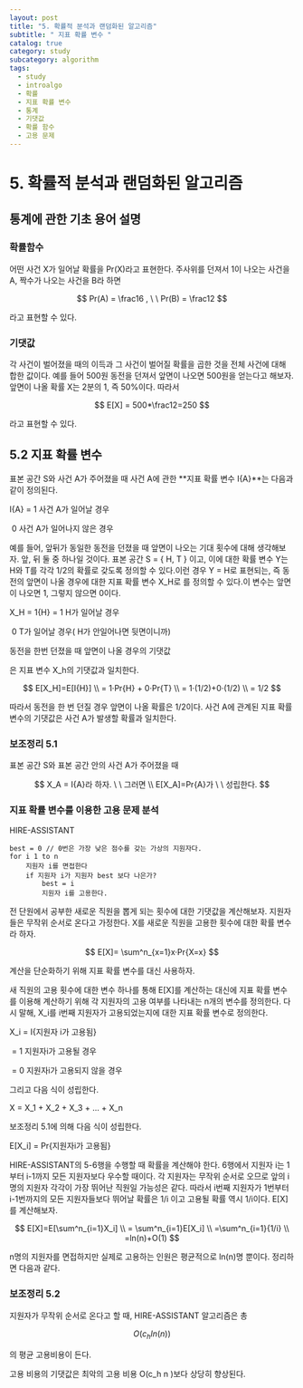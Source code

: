 ```yaml
---
layout: post
title: "5. 확률적 분석과 랜덤화된 알고리즘"
subtitle: " 지표 확률 변수 "
catalog: true
category: study
subcategory: algorithm
tags:
  - study
  - introalgo
  - 확률
  - 지표 확률 변수
  - 통계
  - 기댓값
  - 확률 함수
  - 고용 문제
---
```


# 5. 확률적 분석과 랜덤화된 알고리즘

## 통계에 관한 기초 용어 설명

### 확률함수

어떤 사건 X가 일어날 확률을 Pr(X)라고 표현한다. 주사위를 던져서 1이 나오는 사건을 A, 짝수가 나오는 사건을 B라 하면

$$
Pr(A) = \frac16 ,  \ \ Pr(B) = \frac12
$$

라고 표현할 수 있다.

### 기댓값

각 사건이 벌어졌을 때의 이득과 그 사건이 벌어질 확률을 곱한 것을 전체 사건에 대해 합한 값이다. 예를 들어 500원 동전을 던져서 앞면이 나오면 500원을 얻는다고 해보자. 앞면이 나올 확률 X는 2분의 1, 즉 50%이다. 따라서

$$
E[X] = 500*\frac12=250
$$

라고 표현할 수 있다.

## 5.2 지표 확률 변수

표본 공간 S와 사건 A가 주어졌을 때 사건 A에 관한 **지표 확률 변수 I{A}**는 다음과 같이 정의된다.

I{A} = 1 사건 A가 일어날 경우

​ 0 사건 A가 일어나지 않은 경우

예를 들어, 앞뒤가 동일한 동전을 던졌을 때 앞면이 나오는 기대 횟수에 대해 생각해보자. 앞, 뒤 둘 중 하나일 것이다. 표본 공간 S = { H, T } 이고, 이에 대한 확률 변수 Y는 H와 T를 각각 1/2의 확률로 갖도록 정의할 수 있다.이런 경우 Y = H로 표현되는, 즉 동전의 앞면이 나올 경우에 대한 지표 확률 변수 X_H로 를 정의할 수 있다.이 변수는 앞면이 나오면 1, 그렇지 않으면 0이다.

X_H = 1{H} = 1 H가 일어날 경우

​ 0 T가 일어날 경우( H가 안일어나면 뒷면이니까)

동전을 한번 던졌을 때 앞면이 나올 경우의 기댓값

은 지표 변수 X_h의 기댓값과 일치한다.

$$
E[X_H]=E[I{H}] \\
= 1·Pr{H} + 0·Pr{T} \\
= 1·(1/2)+0·(1/2) \\
= 1/2
$$

따라서 동전을 한 번 던질 경우 앞면이 나올 확률은 1/2이다. 사건 A에 관계된 지표 확률 변수의 기댓값은 사건 A가 발생할 확률과 일치한다.

### 보조정리 5.1

표본 공간 S와 표본 공간 안의 사건 A가 주어졌을 때

$$
X_A = I{A}라 하자. \ \ 그러면 \\ E[X_A]=Pr{A}가 \ \ 성립한다.
$$

### 지표 확률 변수를 이용한 고용 문제 분석

HIRE-ASSISTANT

```pseudocode
best = 0 // 0번은 가장 낮은 점수를 갖는 가상의 지원자다.
for i 1 to n
	지원자 i를 면접한다
	if 지원자 i가 지원자 best 보다 나은가?
		best = i
		지원자 i를 고용한다.
```

전 단원에서 공부한 새로운 직원을 뽑게 되는 횟수에 대한 기댓값을 계산해보자. 지원자들은 무작위 순서로 온다고 가정한다. X를 새로운 직원을 고용한 횟수에 대한 확률 변수라 하자.

$$
E[X]= \sum^n_{x=1}x·Pr{X=x}
$$

계산을 단순화하기 위해 지표 확률 변수를 대신 사용하자.

새 직원의 고용 횟수에 대한 변수 하나를 통해 E[X]를 계산하는 대신에 지표 확률 변수를 이용해 계산하기 위해 각 지원자의 고용 여부를 나타내는 n개의 변수를 정의한다. 다시 말해, X_i를 i번째 지원자가 고용되었는지에 대한 지표 확률 변수로 정의한다.

X_i = I{지원자 i가 고용됨}

​ = 1 지원자i가 고용될 경우

​ = 0 지원자i가 고용되지 않을 경우

그리고 다음 식이 성립한다.

X = X_1 + X_2 + X_3 + ... + X_n

보조정리 5.1에 의해 다음 식이 성립한다.

E[X_i] = Pr{지원자i가 고용됨}

HIRE-ASSISTANT의 5-6행을 수행할 때 확률을 계산해야 한다. 6행에서 지원자 i는 1부터 i-1까지 모든 지원자보다 우수할 때이다. 각 지원자는 무작위 순서로 오므로 앞의 i명의 지원자 각각이 가장 뛰어난 직원일 가능성은 같다. 따라서 i번째 지원자가 1번부터 i-1번까지의 모든 지원자들보다 뛰어날 확률은 1/i 이고 고용될 확률 역시 1/i이다. E[X]를 계산해보자.

$$
E[X]=E[\sum^n_{i=1}X_i] \\
= \sum^n_{i=1}E[X_i] \\
=\sum^n_{i=1}{1/i} \\
=ln(n)+O(1)
$$

n명의 지원자를 면접하지만 실제로 고용하는 인원은 평균적으로 ln(n)명 뿐이다. 정리하면 다음과 같다.

### 보조정리 5.2

지원자가 무작위 순서로 온다고 할 때, HIRE-ASSISTANT 알고리즘은 총

$$
O(c_hln(n))
$$

의 평균 고용비용이 든다.

고용 비용의 기댓값은 최악의 고용 비용 O(c_h n )보다 상당히 향상된다.
